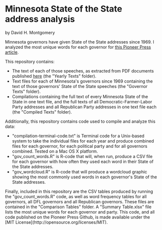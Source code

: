 # Minnesota State of the State address analysis
by David H. Montgomery
<p>Minnesota governors have given State of the State addresses since 1969. I analyzed the most unique words for each governor for <a href="http://blogs.twincities.com/politics/2015/04/10/governors-by-their-words/">this Pioneer Press article</a>.</p>
<p>This repository contains:</p>
<ul><li>The text of each of those speeches, as extracted from PDF documents published <a href="http://www.leg.state.mn.us/lrl/mngov/stateofstate">here</a> (the "Yearly Texts" folder).</li>
<li>Text files for each of Minnesota's governors since 1969 containing the text of those governors' State of the State speeches (the "Governor Texts" folder).</li>
<li>Compilations containing the full text of every Minnesota State of the State in one text file, and the full texts of all Democratic-Farmer-Labor Party addresses and all Republican Party addresses in one text file each (the "Compiled Texts" folder).</li></ul>
Additionally, this repository contains code used to compile and analyze this data:
<ul><li>"compilation-terminal-code.txt" is Terminal code for a Unix-based system to take the individual files for each year and produce combined files for each governor, for each political party and for all governors combined. Tested on a Mac OS X platform.</li>
<li>"gov_count_words.R" is R-code that will, when run, produce a CSV file for each governor with how often they used each word in their State of the State addresses.</li>
<li>"gov_wordcloud.R" is R-code that will produce a wordcloud graphic showing the most commonly used words in each governor's State of the State addresses.</li></ul>
Finally, included in this repository are the CSV tables produced by running the "gov_count_words.R" code, as well as word frequency tables for all governors, all DFL governors and all Republican governors. These files are contained in the "Comparison Tables" folder. A "Summary Table.xlsx" file lists the most unique words for each governor and party.
This code, and all code published on the Pioneer Press Github, is made available under the [MIT License](http://opensource.org/licenses/MIT).
